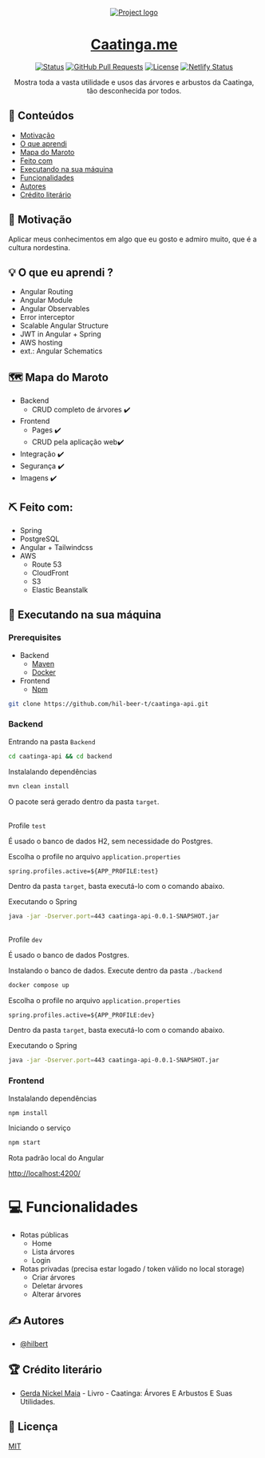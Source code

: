 <p align="center">
  <a href="" rel="noopener">
 <img src="https://user-images.githubusercontent.com/52302576/162342259-3352276c-d0af-4fe7-b518-162f75303ff1.PNG" alt="Project logo"></a>
</p>
<h1 align="center"><a href="http://d1y6d3jqfahsrd.cloudfront.net/home">Caatinga.me</a></h1>

<div align="center">

[![Status](https://img.shields.io/badge/status-active-success.svg)]()
[![GitHub Pull Requests](https://img.shields.io/github/issues-pr/hil-beer-t/caatinga-api.svg)](https://github.com/hil-beer-t/caatinga-api/pulls)
[![License](https://img.shields.io/badge/license-MIT-blue.svg)](LICENSE.md)
[![Netlify Status](https://api.netlify.com/api/v1/badges/ed9f5d44-3832-47b1-9d42-0d39cd76699c/deploy-status)](https://app.netlify.com/sites/caatinga/deploys)

</div>

<p align="center"> Mostra toda a vasta utilidade e usos das árvores e arbustos da Caatinga, tão desconhecida por todos.
    <br> 
</p>

## 📝 Conteúdos

- [Motivação](#problem_statement)
- [O que aprendi](#idea)
- [Mapa do Maroto](#map)
- [Feito com](#tech_stack)
- [Executando na sua máquina](#exec)
- [Funcionalidades](#func)
- [Autores](#authors)
- [Crédito literário](#credits)

## 🧐 Motivação <a name = "problem_statement"></a>

Aplicar meus conhecimentos em algo que eu gosto e admiro muito, que é a cultura nordestina.

## 💡 O que eu aprendi ? <a name = "idea"></a>

- Angular Routing
- Angular Module
- Angular Observables
- Error interceptor
- Scalable Angular Structure
- JWT in Angular + Spring
- AWS hosting
- ext.: Angular Schematics

## 🗺️ Mapa do Maroto <a name = "map"></a>

- Backend
  - CRUD completo de árvores ✔️
- Frontend
  - Pages ✔️
  - CRUD pela aplicação web✔️
- Integração ✔️
- Segurança ✔️
- Imagens ✔️

## ⛏️ Feito com: <a name = "tech_stack"></a>

- Spring
- PostgreSQL
- Angular + Tailwindcss
- AWS
  - Route 53
  - CloudFront
  - S3
  - Elastic Beanstalk

## 🏁 Executando na sua máquina <a name = "exec"></a>

### Prerequisites

- Backend
  - [Maven](https://maven.apache.org/download.cgi)
  - [Docker](https://docs.docker.com/get-docker/)
- Frontend
  - [Npm](https://www.npmjs.com/package/download)

```bash
git clone https://github.com/hil-beer-t/caatinga-api.git
```

### Backend

Entrando na pasta `Backend`

```bash
cd caatinga-api && cd backend
```

Instalalando dependências

```bash
mvn clean install
```

O pacote será gerado dentro da pasta `target`.

<br> Profile `test`

É usado o banco de dados H2, sem necessidade do Postgres.

Escolha o profile no arquivo `application.properties`

```
spring.profiles.active=${APP_PROFILE:test}
```

Dentro da pasta `target`, basta executá-lo com o comando abaixo.

Executando o Spring

```bash
java -jar -Dserver.port=443 caatinga-api-0.0.1-SNAPSHOT.jar
```

<br> Profile `dev`

É usado o banco de dados Postgres.

Instalando o banco de dados. Execute dentro da pasta `./backend`

```bash
docker compose up
```

Escolha o profile no arquivo `application.properties`

```
spring.profiles.active=${APP_PROFILE:dev}
```

Dentro da pasta `target`, basta executá-lo com o comando abaixo.

Executando o Spring

```bash
java -jar -Dserver.port=443 caatinga-api-0.0.1-SNAPSHOT.jar
```

### Frontend

Instalalando dependências

```bash
npm install
```

Iniciando o serviço

```bash
npm start
```

Rota padrão local do Angular

[http://localhost:4200/]()

# 💻 Funcionalidades <a name = "funcs"></a>

- Rotas públicas
  - Home
  - Lista árvores
  - Login
- Rotas privadas (precisa estar logado / token válido no local storage)
  - Criar árvores
  - Deletar árvores
  - Alterar árvores

## ✍️ Autores <a name = "authors"></a>

- [@hilbert](https://github.com/hil-beer-t)

## 🏆 Crédito literário <a name = "credits"></a>

- [Gerda Nickel Maia](https://books.google.com.br/books/about/Caatinga.html?hl=pt-BR&id=TUt9AAAACAAJ&redir_esc=y) - Livro - Caatinga: Árvores E Arbustos E Suas Utilidades.

## 📖 Licença

[MIT](#LICENCE)
